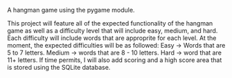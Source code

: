 A hangman game using the pygame module. 

This project will feature all of the expected functionality of the hangman game as well as a difficulty level that will include easy, medium, and hard. Each difficulty will include words that are approprite for each level. At the moment, the expected difficulties will be as followed: Easy -> Words that are 5 to 7 letters. Medium -> words that are 8 - 10 letters. Hard -> word that are 11+ letters. If time permits, I will also add scoring and a high score area that is stored using the SQLite database. 